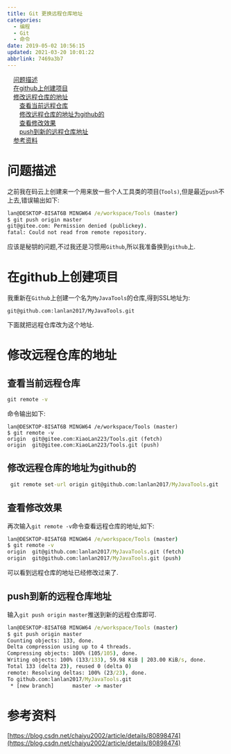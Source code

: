 ```yaml
---
title: Git 更换远程仓库地址
categories: 
  - 编程
  - Git
  - 命令
date: 2019-05-02 10:56:15
updated: 2021-03-20 10:01:22
abbrlink: 7469a3b7
---
```

<div id='my_toc'><a href="/blog/7469a3b7/#问题描述" class="header_1">问题描述</a>&nbsp;<br><a href="/blog/7469a3b7/#在github上创建项目" class="header_1">在github上创建项目</a>&nbsp;<br><a href="/blog/7469a3b7/#修改远程仓库的地址" class="header_1">修改远程仓库的地址</a>&nbsp;<br><a href="/blog/7469a3b7/#查看当前远程仓库" class="header_2">查看当前远程仓库</a>&nbsp;<br><a href="/blog/7469a3b7/#修改远程仓库的地址为github的" class="header_2">修改远程仓库的地址为github的</a>&nbsp;<br><a href="/blog/7469a3b7/#查看修改效果" class="header_2">查看修改效果</a>&nbsp;<br><a href="/blog/7469a3b7/#push到新的远程仓库地址" class="header_2">push到新的远程仓库地址</a>&nbsp;<br><a href="/blog/7469a3b7/#参考资料" class="header_1">参考资料</a>&nbsp;<br></div>
<style>.header_1{margin-left: 1em;}.header_2{margin-left: 2em;}.header_3{margin-left: 3em;}.header_4{margin-left: 4em;}.header_5{margin-left: 5em;}.header_6{margin-left: 6em;}</style>
<!--more-->
<script>if (navigator.platform.search('arm')==-1){document.getElementById('my_toc').style.display = 'none';}var e,p = document.getElementsByTagName('p');while (p.length>0) {e = p[0];e.parentElement.removeChild(e);}</script>

<!--end-->
# 问题描述
之前我在码云上创建来一个用来放一些个人工具类的项目(`Tools)`,但是最近`push`不上去,错误输出如下:
```cmd
lan@DESKTOP-8ISAT6B MINGW64 /e/workspace/Tools (master)
$ git push origin master
git@gitee.com: Permission denied (publickey).
fatal: Could not read from remote repository.

```
应该是秘钥的问题,不过我还是习惯用`Github`,所以我准备换到`github`上.
# 在github上创建项目
我重新在`Github`上创建一个名为`MyJavaTools`的仓库,得到SSL地址为:
```
git@github.com:lanlan2017/MyJavaTools.git
```
下面就把远程仓库改为这个地址.
# 修改远程仓库的地址
## 查看当前远程仓库
```cmd
git remote -v
```
命令输出如下:
```
lan@DESKTOP-8ISAT6B MINGW64 /e/workspace/Tools (master)
$ git remote -v
origin  git@gitee.com:XiaoLan223/Tools.git (fetch)
origin  git@gitee.com:XiaoLan223/Tools.git (push)
```
## 修改远程仓库的地址为github的
```cmd
 git remote set-url origin git@github.com:lanlan2017/MyJavaTools.git
```
## 查看修改效果
再次输入`git remote -v`命令查看远程仓库的地址,如下:
```cmd
lan@DESKTOP-8ISAT6B MINGW64 /e/workspace/Tools (master)
$ git remote -v
origin  git@github.com:lanlan2017/MyJavaTools.git (fetch)
origin  git@github.com:lanlan2017/MyJavaTools.git (push)

```
可以看到远程仓库的地址已经修改过来了.
## push到新的远程仓库地址
输入`git push origin master`推送到新的远程仓库即可.
```cmd
lan@DESKTOP-8ISAT6B MINGW64 /e/workspace/Tools (master)
$ git push origin master
Counting objects: 133, done.
Delta compression using up to 4 threads.
Compressing objects: 100% (105/105), done.
Writing objects: 100% (133/133), 59.98 KiB | 203.00 KiB/s, done.
Total 133 (delta 23), reused 0 (delta 0)
remote: Resolving deltas: 100% (23/23), done.
To github.com:lanlan2017/MyJavaTools.git
 * [new branch]      master -> master

```
# 参考资料
[https://blog.csdn.net/chaiyu2002/article/details/80898474](https://blog.csdn.net/chaiyu2002/article/details/80898474)
